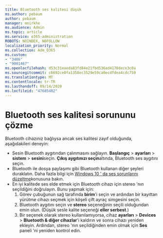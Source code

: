 ```yaml
---
title: Bluetooth ses kalitesi düşük
ms.author: pebaum
author: pebaum
manager: mnirkhe
ms.audience: Admin
ms.topic: article
ms.service: o365-administration
ROBOTS: NOINDEX, NOFOLLOW
localization_priority: Normal
ms.collection: Adm_O365
ms.custom:
- "3486"
- "9001467"
ms.openlocfilehash: d53c31eaeda83fd84e21fbd536ad4178dece3c0a
ms.sourcegitcommit: c6692ce0fa1358ec3529e59ca0ecdfdea4cdc759
ms.translationtype: MT
ms.contentlocale: tr-TR
ms.lasthandoff: 09/14/2020
ms.locfileid: "47685402"
---
```

# <a name="fix-bluetooth-audio-quality-issue"></a>Bluetooth ses kalitesi sorununu çözme

Bluetooth cihazınız bağlıysa ancak ses kalitesi zayıf olduğunda, aşağıdakileri deneyin:

- Sesin Bluetooth aygıtından çalınmasını sağlayın. **Başlangıç**  >  **ayarları**  >  **sistem**  >  **sesini**seçin. **Çıkış aygıtınızı seçin**altında, Bluetooth ses aygıtını seçin.
- Bluetooth ile dosya paylaşımı gibi Bluetooth kullanan diğer şeyleri duraklatın. Daha fazla bilgi için [Windows 10 ' da ses sorunlarını düzeltme](https://support.microsoft.com/help/4520288/windows-10-fix-sound-problems)konusuna bakın.
- En iyi kalitede ses elde etmek için Bluetooth cihazı için stereo 'nın seçildiğini doğrulayın. Bunu yapmak için: 
    1. Görev çubuğunun sağ tarafında **birim**'i seçin ve ardından bir kayıttan yürütme cihazı seçmek için köşeli çift ayraç simgesini seçin.
    2. Bluetooth aygıtını seçin ve **stereo** seçeneğinin seçili olduğundan emin olun. (Düşük sesle kalite seçeneği **eller serbest**.)
    3. Bir seçenek olarak stereo kullanılamıyorsa, cihaz **ayarları**  >  **Devices**  >  **Bluetooth & diğer cihazlar**'i kaldırın ve sonra cihazı yeniden ekleyin. Ardından, stereo 'nın seçildiğinden emin olmak için **Ses** paneli 'ni yeniden kontrol edin.

